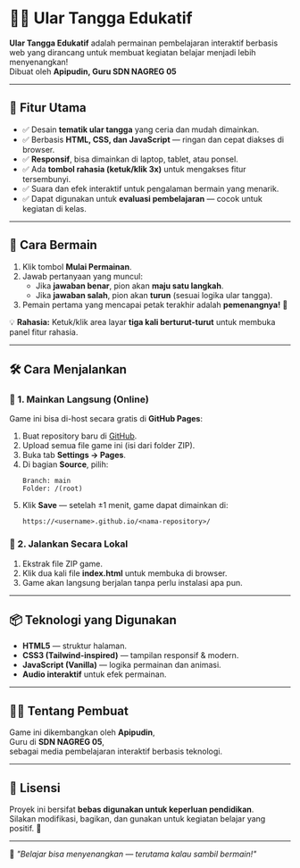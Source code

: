 # 🐍🎲 Ular Tangga Edukatif

**Ular Tangga Edukatif** adalah permainan pembelajaran interaktif berbasis web yang dirancang untuk membuat kegiatan belajar menjadi lebih menyenangkan!  
Dibuat oleh **Apipudin, Guru SDN NAGREG 05**

---

## 🌟 Fitur Utama
- ✅ Desain **tematik ular tangga** yang ceria dan mudah dimainkan.  
- ✅ Berbasis **HTML, CSS, dan JavaScript** — ringan dan cepat diakses di browser.  
- ✅ **Responsif**, bisa dimainkan di laptop, tablet, atau ponsel.  
- ✅ Ada **tombol rahasia (ketuk/klik 3x)** untuk mengakses fitur tersembunyi.  
- ✅ Suara dan efek interaktif untuk pengalaman bermain yang menarik.  
- ✅ Dapat digunakan untuk **evaluasi pembelajaran** — cocok untuk kegiatan di kelas.

---

## 🧠 Cara Bermain
1. Klik tombol **Mulai Permainan**.  
2. Jawab pertanyaan yang muncul:  
   - Jika **jawaban benar**, pion akan **maju satu langkah**.  
   - Jika **jawaban salah**, pion akan **turun** (sesuai logika ular tangga).  
3. Pemain pertama yang mencapai petak terakhir adalah **pemenangnya!** 🎉  

💡 **Rahasia:** Ketuk/klik area layar **tiga kali berturut-turut** untuk membuka panel fitur rahasia.

---

## 🛠️ Cara Menjalankan
### 🔹 1. Mainkan Langsung (Online)
Game ini bisa di-host secara gratis di **GitHub Pages**:

1. Buat repository baru di [GitHub](https://github.com/new).  
2. Upload semua file game ini (isi dari folder ZIP).  
3. Buka tab **Settings → Pages**.  
4. Di bagian **Source**, pilih:
   ```
   Branch: main
   Folder: /(root)
   ```
5. Klik **Save** — setelah ±1 menit, game dapat dimainkan di:
   ```
   https://<username>.github.io/<nama-repository>/
   ```

### 🔹 2. Jalankan Secara Lokal
1. Ekstrak file ZIP game.  
2. Klik dua kali file **index.html** untuk membuka di browser.  
3. Game akan langsung berjalan tanpa perlu instalasi apa pun.

---

## 📦 Teknologi yang Digunakan
- **HTML5** — struktur halaman.  
- **CSS3 (Tailwind-inspired)** — tampilan responsif & modern.  
- **JavaScript (Vanilla)** — logika permainan dan animasi.  
- **Audio interaktif** untuk efek permainan.

---

## 👨‍🏫 Tentang Pembuat
Game ini dikembangkan oleh **Apipudin**,  
Guru di **SDN NAGREG 05**,  
sebagai media pembelajaran interaktif berbasis teknologi.

---

## 💬 Lisensi
Proyek ini bersifat **bebas digunakan untuk keperluan pendidikan**.  
Silakan modifikasi, bagikan, dan gunakan untuk kegiatan belajar yang positif. 🙌

---

🎯 *"Belajar bisa menyenangkan — terutama kalau sambil bermain!"*
